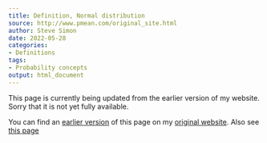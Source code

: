 ```yaml
---
title: Definition, Normal distribution
source: http://www.pmean.com/original_site.html
author: Steve Simon
date: 2022-05-28
categories:
- Definitions
tags:
- Probability concepts
output: html_document
---
```


This page is currently being updated from the earlier version of my website. Sorry that it is not yet fully available.

<!---More--->


You can find an [earlier version][sim1] of this page on my [original website][sim2].
Also see [this page][sim3]

[sim1]: http://www.pmean.com/definitions/norm_dist.htm
[sim2]: http://www.pmean.com/original_site.html
[sim3]: http://www.pmean.com/definitions/normal.htm
